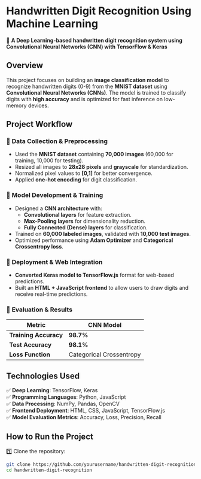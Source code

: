 # **Handwritten Digit Recognition Using Machine Learning**  

🚀 **A Deep Learning-based handwritten digit recognition system using Convolutional Neural Networks (CNN) with TensorFlow & Keras**  

## **Overview**  
This project focuses on building an **image classification model** to recognize handwritten digits (0-9) from the **MNIST dataset** using **Convolutional Neural Networks (CNNs)**. The model is trained to classify digits with **high accuracy** and is optimized for fast inference on low-memory devices.  

## **Project Workflow**  
### 🔹 **Data Collection & Preprocessing**  
- Used the **MNIST dataset** containing **70,000 images** (60,000 for training, 10,000 for testing).  
- Resized all images to **28x28 pixels** and **grayscale** for standardization.  
- Normalized pixel values to **[0,1]** for better convergence.  
- Applied **one-hot encoding** for digit classification.  

### 🔹 **Model Development & Training**  
- Designed a **CNN architecture** with:  
  - **Convolutional layers** for feature extraction.  
  - **Max-Pooling layers** for dimensionality reduction.  
  - **Fully Connected (Dense) layers** for classification.  
- Trained on **60,000 labeled images**, validated with **10,000 test images**.  
- Optimized performance using **Adam Optimizer** and **Categorical Crossentropy loss**.  

### 🔹 **Deployment & Web Integration**  
- **Converted Keras model to TensorFlow.js** format for web-based predictions.  
- Built an **HTML + JavaScript frontend** to allow users to draw digits and receive real-time predictions.  

### 🔹 **Evaluation & Results**  
| Metric | CNN Model |  
|--------|----------|  
| **Training Accuracy** | **98.7%** |  
| **Test Accuracy** | **98.1%** |  
| **Loss Function** | Categorical Crossentropy |  

## **Technologies Used**  
✅ **Deep Learning**: TensorFlow, Keras  
✅ **Programming Languages**: Python, JavaScript  
✅ **Data Processing**: NumPy, Pandas, OpenCV  
✅ **Frontend Deployment**: HTML, CSS, JavaScript, TensorFlow.js  
✅ **Model Evaluation Metrics**: Accuracy, Loss, Precision, Recall  

## **How to Run the Project**  
1️⃣ Clone the repository:  
   ```bash
   git clone https://github.com/yourusername/handwritten-digit-recognition.git
   cd handwritten-digit-recognition
